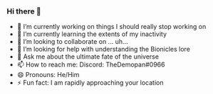 ### Hi there 👋

- 🔭 I’m currently working on things I should really stop working on
- 🌱 I’m currently learning the extents of my inactivity
- 👯 I’m looking to collaborate on ... uh...
- 🤔 I’m looking for help with understanding the Bionicles lore
- 💬 Ask me about the ultimate fate of the universe
- 📫 How to reach me: Discord: TheDemopan#0966
- 😄 Pronouns: He/Him
- ⚡ Fun fact: I am rapidly approaching your location

